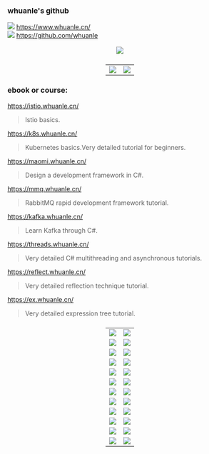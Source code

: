 ### whuanle's github

<div>
<a href="https://www.whuanle.cn/"><img src="https://img.shields.io/badge/Website-blue" /></a> <a href="https://www.whuanle.cn/">https://www.whuanle.cn/</a>
</div>

<div>
<a href="https://github.com/whuanle"><img src="https://img.shields.io/badge/Github-blue" /></a> <a href="https://www.whuanle.cn/">https://github.com/whuanle</a>
</div>
<br />


<div align="center"> <img src="https://github-profile-trophy.vercel.app/?username=whuanle" /> </div>

<table frame="void" style="display:flex;justify-content:center;" border="0">
    <tr>
        <td><img src="https://github-readme-stats.vercel.app/api/top-langs/?username=whuanle&layout=compact&langs_count=8&hide=html,css&exclude_repo=Shopsnweb-xf"/></td>
        <td ><img src="https://github-readme-stats.vercel.app/api?username=whuanle"/></td>
    </tr>
</table>

### ebook or course:

https://istio.whuanle.cn/

> Istio basics.

https://k8s.whuanle.cn/

> Kubernetes basics.Very detailed tutorial for beginners.

https://maomi.whuanle.cn/

> Design a development framework in C#.

https://mmq.whuanle.cn/

> RabbitMQ rapid development framework tutorial.

https://kafka.whuanle.cn/

> Learn Kafka through C#.

https://threads.whuanle.cn/

> Very detailed C# multithreading and asynchronous tutorials.

https://reflect.whuanle.cn/

> Very detailed reflection technique tutorial.

https://ex.whuanle.cn/

> Very detailed expression tree tutorial.



<table frame="void" style="display:flex;justify-content:center;" border="0">
    <tr>
        <td><a href="https://github.com/whuanle/maomi"><img src="https://github-readme-stats.vercel.app/api/pin/?username=whuanle&repo=maomi" /></a></td>
        <td><a href="https://github.com/whuanle/maomi_doc"><img src="https://github-readme-stats.vercel.app/api/pin/?username=whuanle&repo=maomi_doc" /></a></td>
    </tr>   
    <tr>
        <td><a href="https://github.com/whuanle/Maomi.MQ"><img src="https://github-readme-stats.vercel.app/api/pin/?username=whuanle&repo=Maomi.MQ" /></a></td>
        <td><a href="https://github.com/whuanle/learnrabbitmq"><img src="https://github-readme-stats.vercel.app/api/pin/?username=whuanle&repo=learnrabbitmq" /></a></td>
    </tr>
    <tr>
        <td><a href="https://github.com/whuanle/Maomi.Mapper"><img src="https://github-readme-stats.vercel.app/api/pin/?username=whuanle&repo=Maomi.Mapper" /></a></td>
        <td><a href="https://github.com/whuanle/learnkafka"><img src="https://github-readme-stats.vercel.app/api/pin/?username=whuanle&repo=learnkafka" /></a></td>
    </tr>
    <tr>
        <td><a href="https://github.com/whuanle/kubernetes"><img src="https://github-readme-stats.vercel.app/api/pin/?username=whuanle&repo=kubernetes" /></a></td>
        <td><a href="https://github.com/whuanle/istio_book"><img src="https://github-readme-stats.vercel.app/api/pin/?username=whuanle&repo=istio_book" /></a></td>
    </tr>
    <tr>
        <td><a href="https://github.com/whuanle/csharp_thread"><img src="https://github-readme-stats.vercel.app/api/pin/?username=whuanle&repo=csharp_thread" /></a></td>
        <td><a href="https://github.com/whuanle/Maomi.TTS"><img src="https://github-readme-stats.vercel.app/api/pin/?username=whuanle&repo=Maomi.TTS" /></a></td>
    </tr>
    <tr>
        <td><a href="https://github.com/whuanle/CsharpExpression"><img src="https://github-readme-stats.vercel.app/api/pin/?username=whuanle&repo=CsharpExpression" /></a></td>
        <td><a href="https://github.com/whuanle/FreeRedisI18n"><img src="https://github-readme-stats.vercel.app/api/pin/?username=whuanle&repo=FreeRedisI18n" /></a></td>
    </tr>
    <tr>
        <td><a href="https://github.com/whuanle/CZGL.CodeAnalysis"><img src="https://github-readme-stats.vercel.app/api/pin/?username=whuanle&repo=CZGL.CodeAnalysis" /></a></td>
        <td><a href="https://github.com/whuanle/CZGL.SystemInfo"><img src="https://github-readme-stats.vercel.app/api/pin/?username=whuanle&repo=CZGL.SystemInfo" /></a></td>
    </tr>
    <tr>
        <td><a href="https://github.com/whuanle/FreeRedisI18n"><img src="https://github-readme-stats.vercel.app/api/pin/?username=whuanle&repo=FreeRedisI18n" /></a></td>
        <td><a href="https://github.com/whuanle/CZGL.AliIoTClient"><img src="https://github-readme-stats.vercel.app/api/pin/?username=whuanle&repo=CZGL.AliIoTClient" /></a></td>
    </tr>
    <tr>
        <td><a href="https://github.com/whuanle/goioc"><img src="https://github-readme-stats.vercel.app/api/pin/?username=whuanle&repo=goioc" /></a></td>
        <td><a href="https://github.com/whuanle/csharp_aot_golang"><img src="https://github-readme-stats.vercel.app/api/pin/?username=whuanle&repo=csharp_aot_golang" /></a></td>
    </tr>
    <tr>
        <td><a href="https://github.com/whuanle/ddns-tencent"><img src="https://github-readme-stats.vercel.app/api/pin/?username=whuanle&repo=ddns-tencent" /></a></td>
        <td><a href="https://github.com/whuanle/goaspcore"><img src="https://github-readme-stats.vercel.app/api/pin/?username=whuanle&repo=goaspcore" /></a></td>
    </tr>
    <tr>
        <td><a href="https://github.com/whuanle/csharp_aot_golang"><img src="https://github-readme-stats.vercel.app/api/pin/?username=whuanle&repo=csharp_aot_golang" /></a></td>
        <td><a href="https://github.com/whuanle/CZGL.AOP"><img src="https://github-readme-stats.vercel.app/api/pin/?username=whuanle&repo=CZGL.AOP" /></a></td>
    </tr>
    <tr>
        <td><a href="https://github.com/whuanle/CZGL.UIBlazor"><img src="https://github-readme-stats.vercel.app/api/pin/?username=whuanle&repo=CZGL.UIBlazor" /></a></td>
        <td><a href="https://github.com/whuanle/CZGL.Flow"><img src="https://github-readme-stats.vercel.app/api/pin/?username=whuanle&repo=CZGL.Flow" /></a></td>
    </tr>
</table>
